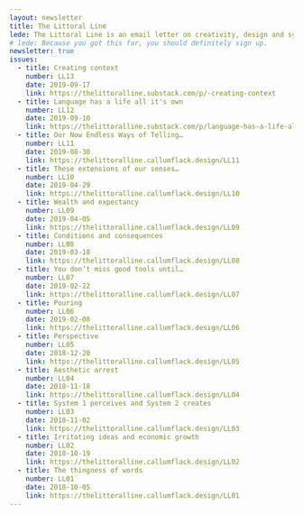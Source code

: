 ```yaml
---
layout: newsletter
title: The Littoral Line
lede: The Littoral Line is an email letter on creativity, design and systems complexity through the lens of people and attention, sent every Tuesday morning AEST. Littoral as in the edge of things, like tidal zones. Line as in symmetry, like the alignment of metaphor. 
# lede: Because you got this far, you should definitely sign up.
newsletter: true
issues:
  - title: Creating context
    number: LL13
    date: 2019-09-17
    link: https://thelittoralline.substack.com/p/-creating-context
  - title: Language has a life all it's own
    number: LL12
    date: 2019-09-10
    link: https://thelittoralline.substack.com/p/language-has-a-life-all-its-own
  - title: Our Now Endless Ways of Telling…
    number: LL11
    date: 2019-08-30
    link: https://thelittoralline.callumflack.design/LL11
  - title: These extensions of our senses…
    number: LL10
    date: 2019-04-29
    link: https://thelittoralline.callumflack.design/LL10
  - title: Wealth and expectancy
    number: LL09
    date: 2019-04-05
    link: https://thelittoralline.callumflack.design/LL09
  - title: Conditions and consequences
    number: LL08
    date: 2019-03-18
    link: https://thelittoralline.callumflack.design/LL08
  - title: You don’t miss good tools until…
    number: LL07
    date: 2019-02-22
    link: https://thelittoralline.callumflack.design/LL07
  - title: Pouring
    number: LL06
    date: 2019-02-08
    link: https://thelittoralline.callumflack.design/LL06
  - title: Perspective
    number: LL05
    date: 2018-12-20
    link: https://thelittoralline.callumflack.design/LL05
  - title: Aesthetic arrest
    number: LL04
    date: 2018-11-18
    link: https://thelittoralline.callumflack.design/LL04
  - title: System 1 perceives and System 2 creates
    number: LL03
    date: 2018-11-02
    link: https://thelittoralline.callumflack.design/LL03
  - title: Irritating ideas and economic growth
    number: LL02
    date: 2018-10-19
    link: https://thelittoralline.callumflack.design/LL02
  - title: The thingness of words
    number: LL01
    date: 2018-10-05
    link: https://thelittoralline.callumflack.design/LL01
---
```

